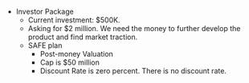 - Investor Package
   - Current investment: $500K.
   - Asking for $2 million. We need the money to further develop the product and find market traction.
   - SAFE plan
      - Post-money Valuation 
      - Cap is $50 million
      - Discount Rate is zero percent. There is no discount rate.